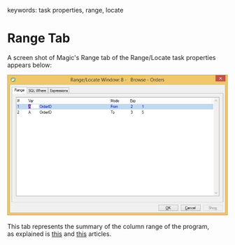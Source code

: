 ﻿keywords: task properties, range, locate
# Range Tab
A screen shot of Magic's Range tab of the Range/Locate task properties appears below:

![2018 02 25 12H21 27](2018-02-25_12h21_27.jpg)

This tab represents the summary of the column range of the program,  
as explained is [this](http://doc.fireflymigration.com/column-range.html) and [this](http://doc.fireflymigration.com/filtering-data.html) articles.
